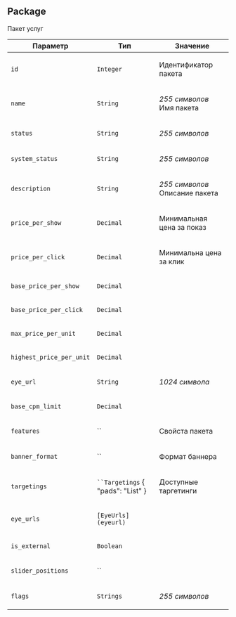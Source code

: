 
## Package

Пакет услуг

<table>
    <thead>
        <tr><th>Параметр</th><th>Тип</th><th>Значение</th></tr>
    </thead>
    <tbody>
        <tr>
            <td><p><code>id</code></p></td>
            <td><p><code>Integer</code></p></td>
            <td><p>Идентификатор пакета</p></td>
        </tr><tr>
            <td><p><code>name</code></p></td>
            <td><p><code>String</code></p></td>
            <td><p><em>255 символов</em>
Имя пакета</p></td>
        </tr><tr>
            <td><p><code>status</code></p></td>
            <td><p><code>String</code></p></td>
            <td><p><em>255 символов</em></p></td>
        </tr><tr>
            <td><p><code>system_status</code></p></td>
            <td><p><code>String</code></p></td>
            <td><p><em>255 символов</em></p></td>
        </tr><tr>
            <td><p><code>description</code></p></td>
            <td><p><code>String</code></p></td>
            <td><p><em>255 символов</em>
Описание пакета</p></td>
        </tr><tr>
            <td><p><code>price_per_show</code></p></td>
            <td><p><code>Decimal</code></p></td>
            <td><p>Минимальная цена за показ</p></td>
        </tr><tr>
            <td><p><code>price_per_click</code></p></td>
            <td><p><code>Decimal</code></p></td>
            <td><p>Минимальна цена за клик</p></td>
        </tr><tr>
            <td><p><code>base_price_per_show</code></p></td>
            <td><p><code>Decimal</code></p></td>
            <td></td>
        </tr><tr>
            <td><p><code>base_price_per_click</code></p></td>
            <td><p><code>Decimal</code></p></td>
            <td></td>
        </tr><tr>
            <td><p><code>max_price_per_unit</code></p></td>
            <td><p><code>Decimal</code></p></td>
            <td></td>
        </tr><tr>
            <td><p><code>highest_price_per_unit</code></p></td>
            <td><p><code>Decimal</code></p></td>
            <td></td>
        </tr><tr>
            <td><p><code>eye_url</code></p></td>
            <td><p><code>String</code></p></td>
            <td><p><em>1024 символа</em></p></td>
        </tr><tr>
            <td><p><code>base_cpm_limit</code></p></td>
            <td><p><code>Decimal</code></p></td>
            <td></td>
        </tr><tr>
            <td><p><code>features</code></p></td>
            <td><p>``</p></td>
            <td><p>Свойста пакета</p></td>
        </tr><tr>
            <td><p><code>banner_format</code></p></td>
            <td><p>``</p></td>
            <td><p>Формат баннера</p></td>
        </tr><tr>
            <td><p><code>targetings</code></p></td>
            <td><p><code>``Targetings</code>
    {
      "pads": "List"
    }</p></td>
            <td><p>Доступные таргетинги</p></td>
        </tr><tr>
            <td><p><code>eye_urls</code></p></td>
            <td><p><code>[EyeUrls](eyeurl)</code></p></td>
            <td></td>
        </tr><tr>
            <td><p><code>is_external</code></p></td>
            <td><p><code>Boolean</code></p></td>
            <td></td>
        </tr><tr>
            <td><p><code>slider_positions</code></p></td>
            <td><p>``</p></td>
            <td></td>
        </tr><tr>
            <td><p><code>flags</code></p></td>
            <td><p><code>Strings</code></p></td>
            <td><p><em>255 символов</em></p></td>
        </tr>
    </tbody>
</table>